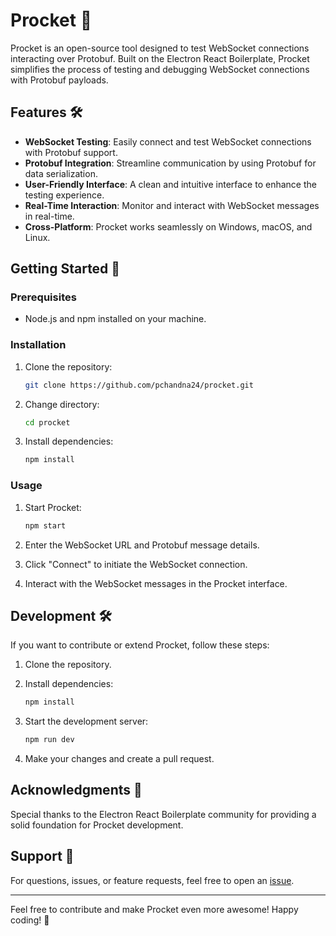 # Procket 🚀

Procket is an open-source tool designed to test WebSocket connections interacting over Protobuf. Built on the Electron React Boilerplate, Procket simplifies the process of testing and debugging WebSocket connections with Protobuf payloads.

## Features 🛠️

- **WebSocket Testing**: Easily connect and test WebSocket connections with Protobuf support.
- **Protobuf Integration**: Streamline communication by using Protobuf for data serialization.
- **User-Friendly Interface**: A clean and intuitive interface to enhance the testing experience.
- **Real-Time Interaction**: Monitor and interact with WebSocket messages in real-time.
- **Cross-Platform**: Procket works seamlessly on Windows, macOS, and Linux.

## Getting Started 🚀

### Prerequisites

- Node.js and npm installed on your machine.

### Installation

1. Clone the repository:

    ```bash
    git clone https://github.com/pchandna24/procket.git
    ```

2. Change directory:

    ```bash
    cd procket
    ```

3. Install dependencies:

    ```bash
    npm install
    ```

### Usage

1. Start Procket:

    ```bash
    npm start
    ```

2. Enter the WebSocket URL and Protobuf message details.

3. Click "Connect" to initiate the WebSocket connection.

4. Interact with the WebSocket messages in the Procket interface.

## Development 🛠️

If you want to contribute or extend Procket, follow these steps:

1. Clone the repository.

2. Install dependencies:

    ```bash
    npm install
    ```

3. Start the development server:

    ```bash
    npm run dev
    ```

4. Make your changes and create a pull request.


## Acknowledgments 👏

Special thanks to the Electron React Boilerplate community for providing a solid foundation for Procket development.

## Support 💬

For questions, issues, or feature requests, feel free to open an [issue](https://github.com/pchandna24/procket/issues).

---

Feel free to contribute and make Procket even more awesome! Happy coding! 🚀


